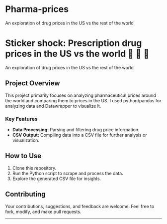 # Pharma-prices
 An exploration of drug prices in the US vs the rest of the world


# Sticker shock: Prescription drug prices in the US vs the world 💊 💊 💊

 An exploration of drug prices in the US vs the rest of the world
 
## Project Overview

This project primarily focuses on analyzing pharmaceutical prices around the world and comparing them to prices in the US. I used python/pandas for analyzing data and Datawrapper to visualize it.

### Key Features

- **Data Processing:** Parsing and filtering drug price information.
- **CSV Output:** Compiling data into a CSV file for further analysis or visualization.

## How to Use

1. Clone this repository.
2. Run the Python script to scrape and process the data.
3. Explore the generated CSV file for insights.

## Contributing

Your contributions, suggestions, and feedback are welcome. Feel free to fork, modify, and make pull requests.


---

